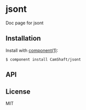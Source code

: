 
# jsont

  Doc page for jsont

## Installation

  Install with [component(1)](http://component.io):

    $ component install CamShaft/jsont

## API



## License

  MIT
